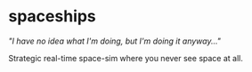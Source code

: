 # spaceships
_"I have no idea what I'm doing, but I'm doing it anyway..."_

Strategic real-time space-sim where you never see space at all.
